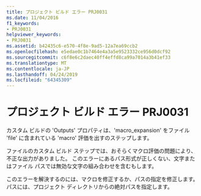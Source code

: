 ```yaml
---
title: プロジェクト ビルド エラー PRJ0031
ms.date: 11/04/2016
f1_keywords:
- PRJ0031
helpviewer_keywords:
- PRJ0031
ms.assetid: b42435c6-e570-4f8e-9ad5-12a7ea69ccb2
ms.openlocfilehash: e5edae0c1b7464e4a3a5e9523332ce956d0dcf92
ms.sourcegitcommit: c6f8e6c2daec40ff4effd8ca99a7014a3b41ef33
ms.translationtype: MT
ms.contentlocale: ja-JP
ms.lasthandoff: 04/24/2019
ms.locfileid: "64345309"
---
```

# <a name="project-build-error-prj0031"></a>プロジェクト ビルド エラー PRJ0031

カスタム ビルドの 'Outputs' プロパティは、'macro_expansion' をファイル 'file' に含まれている 'macro' 評価を出すのステップします。

ファイルのカスタム ビルド ステップでは、おそらくマクロ評価の問題により、不正な出力がありました。 このエラーにあるパス形式が正しくない、文字またはファイル パスでは無効な文字の組み合わせを含むもします。

このエラーを解決するのには、マクロを修正するか、パスの指定を修正します。 パスには、プロジェクト ディレクトリからの絶対パスを指定します。